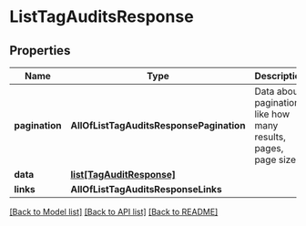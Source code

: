 # ListTagAuditsResponse

## Properties
Name | Type | Description | Notes
------------ | ------------- | ------------- | -------------
**pagination** | **AllOfListTagAuditsResponsePagination** | Data about pagination like how many results, pages, page size. | 
**data** | [**list[TagAuditResponse]**](TagAuditResponse.md) |  | 
**links** | **AllOfListTagAuditsResponseLinks** |  | 

[[Back to Model list]](../README.md#documentation-for-models) [[Back to API list]](../README.md#documentation-for-api-endpoints) [[Back to README]](../README.md)

